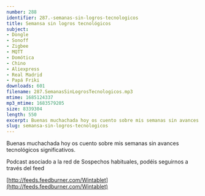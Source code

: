 ```yaml
---
number: 288
identifier: 287.-semanas-sin-logros-tecnologicos
title: Semansa sin logros tecnológicos
subject:
- Dongle
- Sonoff
- Zigbee
- MQTT
- Domótica
- Chino
- Aliexpress
- Real Madrid
- Papá Friki
downloads: 601
filename: 287.SemanasSinLogrosTecnologicos.mp3
mtime: 1685124337
mp3_mtime: 1683579205
size: 8339304
length: 550
excerpt: Buenas muchachada hoy os cuento sobre mis semanas sin avances tecnológicos significativos.
slug: semansa-sin-logros-tecnologicos
---
```

Buenas muchachada hoy os cuento sobre mis semanas sin avances tecnológicos significativos.  

Podcast asociado a la red de Sospechos habituales, podéis seguirnos a través del feed 

[http://feeds.feedburner.com/Wintablet](http://feeds.feedburner.com/Wintablet)